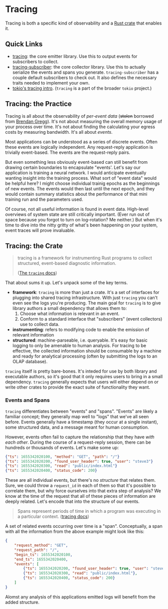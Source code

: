 # Tracing

Tracing is both a specific kind of observability and a [Rust crate][tracing-crate] that enables it.

[tracing-crate]: https://docs.rs/tracing/latest/tracing/

## Quick Links

- [tracing][tracing-docs]: the core emitter library. Use this to output events for subscribers to collect.
- [tracing-subscriber]: the core collector library. Use this to actually serialize the events and spans you generate. `tracing-subscriber` has a couple default subscribers to check out. It also defines the necessary traits needed to implement your own.
- [tokio's tracing intro](https://tokio.rs/tokio/topics/tracing). (`tracing` is a part of the broader `tokio` project.)

[tracing-subscriber]: https://docs.rs/tracing-subscriber/latest/tracing_subscriber/

## Tracing: the Practice

Tracing is all about the observability of *per-event data* (~~stolen~~ borrowed from [Brendan Gregg][gregg]). It's not about measuring the overall memory usage of your process over time. It's not about finding the calculating your egress costs by measuring bandwidth. It's all about *events*.

Most applications can be understood as a series of discrete events. Often these events are logically independent. Any request-reply application is trivially event-based. The events are the request-reply pairs.

But even something less obviously event-based can still benefit from drawing certain boundaries to encapsulate "events'. Let's say our application is training a neural network. I would anticipate eventually wanting insight into the training process. What sort of "event data" would be helpful here? I might choose individual trainig epochs as the beginnings of new events. The events would then last until the next epoch, and they would contain summary statistics about the performance of that mini training run and the parameters used.

Of course, not all useful information is found in event data. High-level overviews of system state are still critically important. (Ever run out of space because you forgot to turn on log-rotation? Me neither.) But when it's time to dive into the nitty gritty of what's been happening on your system, event traces will prove invaluable.

[gregg]: https://brendangregg.com/blog/2019-01-01/learn-ebpf-tracing.html


## Tracing: the Crate

> tracing is a framework for instrumenting Rust programs to collect structured, event-based diagnostic information.
> 
> ([The `tracing` docs][tracing-docs])

That about sums it up. Let's unpack some of the key terms.

- **framework**: `tracing` is more than just a crate. It's a set of interfaces for plugging into shared tracing infrastructure. With just `tracing` you can't even see the logs you're producing. The main goal for `tracing` is to give library authors a small dependency that allows them to:
  1. Choose what information is relevant in an event.
  2. Conform to a standard interface that "subscribers" (event collectors) use to collect data.
- **instrumenting**: refers to modifying code to enable the emission of relevant information
- **structured**: machine-parseable, i.e. queryable. It's easy for basic logging to only be amenable to human analysis. For tracing to be effective, the collected information should be consumable by a machine and ready for analytical processing (often by submitting the logs to an OLAP database).

`tracing` itself is pretty bare-bones. It's inteded for use by both library and executable authors, so it's good that it only requires users to bring in a small dependency. `tracing` generally expects that users will either depend on or write other crates to provide the exact suite of functionality they want.

[tracing-docs]: https://docs.rs/tracing/0.1.35/tracing/index.html

### Events and Spans

`tracing` differentiates between "events" and "spans". "Events" are likely a familiar concept; they generally map well to "logs" that we've all seen before. Events generally have a timestamp (they occur at a single instant), some structured data, and a message meant for human consumption.

However, events often fail to capture the relationship that they have *with each other*. During the course of a request-reply session, there can be hundreds or thousands of events. Let's make some up:

```json
{"ts": 1655342020100, "method": "GET", "path": "/"}
{"ts": 1655342020200, "found_user_header": true, "user": "steve3"}
{"ts": 1655342020300, "read": "public/index.html"}
{"ts": 1655342020400, "status_code": 200}
```

These are all individual events, but there's no *structure* that relates them. Sure, we could throw a `request_id` in each of them so that it's possible to correlate them, but why force ourselves into that extra step of analysis? We know at the time of the request that all of these pieces of information are deeply related. Let's encode that into the structure of our events.

> Spans represent periods of time in which a program was executing in a particular context. ([tracing docs][tracing-docs])

A set of related events occurring over time is a "span". Conceptually, a span with all the information from the above example might look like this:

```json
{
    "request_method": "GET",
    "request_path": "/",
    "begin_ts": 1655342020100,
    "end_ts": 1655342020400,
    "events": [
        {"ts": 1655342020200, "found_user_header": true, "user": "steve3"},
        {"ts": 1655342020300, "read": "public/index.html"},
        {"ts": 1655342020400, "status_code": 200}
    ]
}
```

Alomst any analysis of this applications emitted logs will benefit from the added structure.


